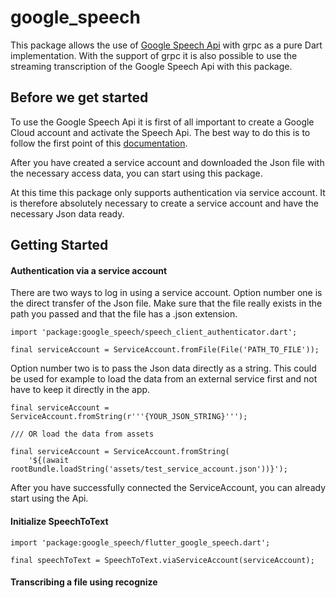 # google_speech

This package allows the use of [Google Speech Api](https://cloud.google.com/speech-to-text/docs) with grpc as a pure 
Dart implementation. With the support of grpc it is also possible to use the streaming transcription 
of the Google Speech Api with this package.

## Before we get started

To use the Google Speech Api it is first of all important to create a Google Cloud account and activate the Speech Api.
The best way to do this is to follow the first point of this [documentation](https://cloud.google.com/speech-to-text/docs/quickstart-client-libraries).

After you have created a service account and downloaded the Json file with the necessary access data, you can start 
using this package. 

At this time this package only supports authentication via service account. It is therefore absolutely necessary to create a service account and have the necessary Json data ready.

## Getting Started

#### Authentication via a service account

There are two ways to log in using a service account. Option number one is the direct transfer of the Json file. 
Make sure that the file really exists in the path you passed and that the file has a .json extension.
    
    import 'package:google_speech/speech_client_authenticator.dart';
    
    final serviceAccount = ServiceAccount.fromFile(File('PATH_TO_FILE'));

Option number two is to pass the Json data directly as a string. 
This could be used for example to load the data from an external service first and not
have to keep it directly in the app.

    
    final serviceAccount = ServiceAccount.fromString(r'''{YOUR_JSON_STRING}''');
    
    /// OR load the data from assets
    
    final serviceAccount = ServiceAccount.fromString(
        '${(await rootBundle.loadString('assets/test_service_account.json'))}');
        
After you have successfully connected the ServiceAccount, you can already start using the Api.

#### Initialize SpeechToText

    import 'package:google_speech/flutter_google_speech.dart';
    
    final speechToText = SpeechToText.viaServiceAccount(serviceAccount);

#### Transcribing a file using recognize